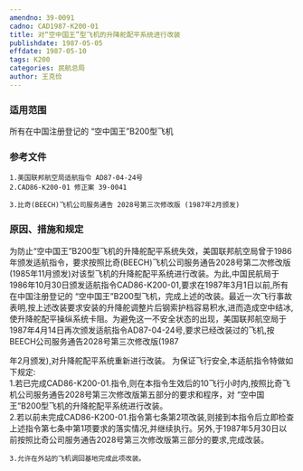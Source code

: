 ```yaml
---
amendno: 39-0091  
cadno: CAD1987-K200-01  
title: 对“空中国王”型飞机的升降舵配平系统进行改装  
publishdate: 1987-05-05  
effdate: 1987-05-10  
tags: K200  
categories: 民航总局  
author: 王克俭  
---
```

  
### 适用范围  
所有在中国注册登记的 “空中国王”B200型飞机  
  
<!--more-->  
### 参考文件  
    1.美国联邦航空局适航指令 AD87-04-24号  
    2.CAD86-K200-01 修正案 39-0041  
  
    3.比奇(BEECH)飞机公司服务通告 2028号第三次修改版 (1987年2月颁发)  
  
### 原因、措施和规定  
为防止“空中国王”B200型飞机的升降舵配平系统失效，美国联邦航空局曾于1986年颁发适航指令，要求按照比奇(BEECH)飞机公司服务通告2028号第二次修改版(1985年11月颁发)对该型飞机的升降舵配平系统进行改装。为此,中国民航局于1986年10月30日颁发适航指令CAD86-K200-01,要求在1987年3月1日以前,所有在中国注册登记的 “空中国王”B200型飞机，完成上述的改装。最近一次飞行事故表明,按上述改装要求安装的升降舵调整片后钢索护档容易积水,进而造成空中结冰,使升降舵配平操纵系统卡阻。为避免这一不安全状态的出现，美国联邦航空局于1987年4月14日再次颁发适航指令AD87-04-24号,要求已经改装过的飞机,按BEECH公司服务通告2028号第三次修改版(1987  
  
年2月颁发),对升降舵配平系统重新进行改装。     为保证飞行安全,本适航指令特做如下规定:  
    1.若已完成CAD86-K200-01.指令,则在本指令生效后的10飞行小时内,按照比奇飞机公司服务通告2028号第三次修改版第五部分的要求和程序，对 “空中国王”B200型飞机的升降舵配平系统进行改装。  
    2.若以前未完成CAD86-K200-01.指令第七条第2项改装,则接到本指令后立即检查上述指令第七条中第1项要求的落实情况,并继续执行。另外,于1987年5月30日以前按照比奇公司服务通告2028号第三次修改版第三部分的要求,完成改装。  
  
    3.允许在外站的飞机调回基地完成此项改装。  
